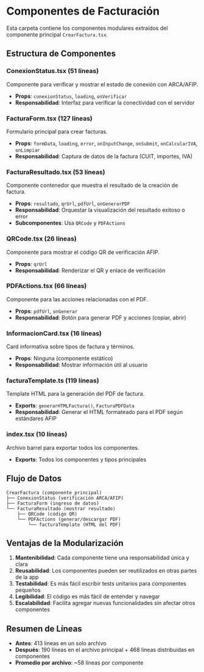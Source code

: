 # Componentes de Facturación

Esta carpeta contiene los componentes modulares extraídos del componente principal `CrearFactura.tsx`.

## Estructura de Componentes

### ConexionStatus.tsx (51 líneas)
Componente para verificar y mostrar el estado de conexión con ARCA/AFIP.
- **Props**: `conexionStatus`, `loading`, `onVerificar`
- **Responsabilidad**: Interfaz para verificar la conectividad con el servidor

### FacturaForm.tsx (127 líneas)
Formulario principal para crear facturas.
- **Props**: `formData`, `loading`, `error`, `onInputChange`, `onSubmit`, `onCalcularIVA`, `onLimpiar`
- **Responsabilidad**: Captura de datos de la factura (CUIT, importes, IVA)

### FacturaResultado.tsx (53 líneas)
Componente contenedor que muestra el resultado de la creación de factura.
- **Props**: `resultado`, `qrUrl`, `pdfUrl`, `onGenerarPDF`
- **Responsabilidad**: Orquestar la visualización del resultado exitoso o error
- **Subcomponentes**: Usa `QRCode` y `PDFActions`

### QRCode.tsx (26 líneas)
Componente para mostrar el código QR de verificación AFIP.
- **Props**: `qrUrl`
- **Responsabilidad**: Renderizar el QR y enlace de verificación

### PDFActions.tsx (66 líneas)
Componente para las acciones relacionadas con el PDF.
- **Props**: `pdfUrl`, `onGenerar`
- **Responsabilidad**: Botón para generar PDF y acciones (copiar, abrir)

### InformacionCard.tsx (16 líneas)
Card informativa sobre tipos de factura y términos.
- **Props**: Ninguna (componente estático)
- **Responsabilidad**: Mostrar información útil al usuario

### facturaTemplate.ts (119 líneas)
Template HTML para la generación del PDF de factura.
- **Exports**: `generarHTMLFactura()`, `FacturaPDFData`
- **Responsabilidad**: Generar el HTML formateado para el PDF según estándares AFIP

### index.tsx (10 líneas)
Archivo barrel para exportar todos los componentes.
- **Exports**: Todos los componentes y tipos principales

## Flujo de Datos

```
CrearFactura (componente principal)
├── ConexionStatus (verificación ARCA/AFIP)
├── FacturaForm (ingreso de datos)
└── FacturaResultado (mostrar resultado)
    ├── QRCode (código QR)
    └── PDFActions (generar/descargar PDF)
        └── facturaTemplate (HTML del PDF)
```

## Ventajas de la Modularización

1. **Mantenibilidad**: Cada componente tiene una responsabilidad única y clara
2. **Reusabilidad**: Los componentes pueden ser reutilizados en otras partes de la app
3. **Testabilidad**: Es más fácil escribir tests unitarios para componentes pequeños
4. **Legibilidad**: El código es más fácil de entender y navegar
5. **Escalabilidad**: Facilita agregar nuevas funcionalidades sin afectar otros componentes

## Resumen de Líneas

- **Antes**: 413 líneas en un solo archivo
- **Después**: 190 líneas en el archivo principal + 468 líneas distribuidas en componentes
- **Promedio por archivo**: ~58 líneas por componente
